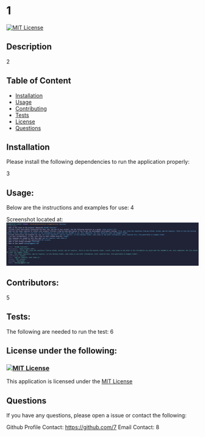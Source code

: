
# 1
[![MIT License](https://img.shields.io/badge/License-MIT-blue)](https://choosealicense.com/licenses/mit/)
## Description
2

## Table of Content
- [Installation](#Installation)
- [Usage](#Usage)
- [Contributing](#Contributing)
- [Tests](#Tests)
- [License](#License)
- [Questions](#Questions)

## Installation
Please install the following dependencies to run the application properly:

3

## Usage:
Below are the instructions and examples for use: 
4

Screenshot located at:
  ![Screenshot](assets/images/screenshot.png)

## Contributors:
5

## Tests:
The following are needed to run the test:
6

## License under the following:
 ### [![MIT License](https://img.shields.io/badge/License-MIT-blue)](https://choosealicense.com/licenses/mit/)
 This application is licensed under the [MIT License](https://choosealicense.com/licenses/mit/)

## Questions
If you have any questions, please open a issue or contact the following:

Github Profile Contact: https://github.com/7
Email Contact: 8
